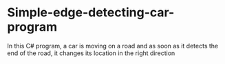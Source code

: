 # Simple-edge-detecting-car-program
In this C# program, a car is moving on a road and as soon as it detects the end of the road, it changes its location in the right direction
